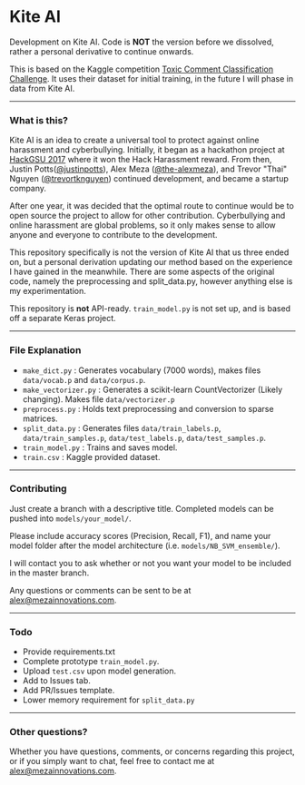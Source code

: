 # Kite AI
Development on Kite AI. Code is **NOT** the version before we dissolved,
rather a personal derivative to continue onwards.

This is based on the Kaggle competition [Toxic Comment Classification Challenge](https://www.kaggle.com/c/jigsaw-toxic-comment-classification-challenge).
It uses their dataset for initial training, in the future I will phase in data from Kite AI.

---

### What is this?

Kite AI is an idea to create a universal tool to protect against online harassment
and cyberbullying. Initially, it began as a hackathon project at [HackGSU 2017](http://hackgsu.com)
where it won the Hack Harassment reward. From then, Justin Potts([@justinpotts](https://github.com/justinpotts)), Alex Meza ([@the-alexmeza](https://github.com/the-alexmeza)),
and Trevor "Thai" Nguyen ([@trevortknguyen](https://github.com/trevortknguyen)) continued development, and became a startup company.

After one year, it was decided that the optimal route to continue would be to open source the project
to allow for other contribution. Cyberbullying and online harassment are global problems, so it
only makes sense to allow anyone and everyone to contribute to the development.

This repository specifically is not the version of Kite AI that us three ended on, but a
personal derivation updating our method based on the experience I have gained in the meanwhile.
There are some aspects of the original code, namely the preprocessing and split_data.py, however anything else
is my experimentation.

This repository is **not** API-ready. `train_model.py` is not set up, and is based off a separate Keras project.

---

### File Explanation

- `make_dict.py` : Generates vocabulary (7000 words), makes files `data/vocab.p` and `data/corpus.p`.
- `make_vectorizer.py` : Generates a scikit-learn CountVectorizer (Likely changing). Makes file `data/vectorizer.p`
- `preprocess.py` : Holds text preprocessing and conversion to sparse matrices.
- `split_data.py` : Generates files `data/train_labels.p`, `data/train_samples.p`, `data/test_labels.p`, `data/test_samples.p`.
- `train_model.py` : Trains and saves model.
- `train.csv` : Kaggle provided dataset.

---

### Contributing

Just create a branch with a descriptive title. Completed models can be pushed into `models/your_model/`.

Please include accuracy scores (Precision, Recall, F1), and name your model folder after the model architecture (i.e. `models/NB_SVM_ensemble/`).

I will contact you to ask whether or not you want your model to be included in the master branch.

Any questions or comments can be sent to be at alex@mezainnovations.com.

---
### Todo

- Provide requirements.txt
- Complete prototype `train_model.py`.
- Upload `test.csv` upon model generation.
- Add to Issues tab.
- Add PR/Issues template.
- Lower memory requirement for `split_data.py`

---

### Other questions?

Whether you have questions, comments, or concerns regarding this project, or if you simply want to chat,
feel free to contact me at alex@mezainnovations.com.
